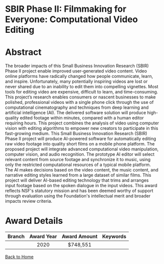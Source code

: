 
SBIR Phase II: Filmmaking for Everyone: Computational Video Editing
===================================================================

# Abstract


The broader impacts of this Small Business Innovation Research (SBIR) Phase II project enable improved user-generated video content. Video online platforms have radically changed how people communicate, learn, and inspire. Unfortunately, many potentially inspiring videos are lost or never shared due to an inability to edit them into compelling vignettes. Most tools for editing video are expensive, difficult to learn, and time-consuming. This project’s research enables consumers or nascent businesses to make polished, professional videos with a single phone click through the use of computational cinematography and techniques from deep learning and artificial intelligence (AI). The delivered software solution will produce high-quality edited footage within minutes, compared with a human editor requiring hours. This project combines the analysis of video using computer vision with editing algorithms to empower new creators to participate in this fast-growing medium. This Small Business Innovation Research (SBIR) Phase II project will produce AI-powered software for automatically editing raw video footage into quality short films on a mobile phone platform. The proposed project will integrate advanced computational video manipulation, computer vision, and audio recognition. The prototype AI editor will select relevant content from source footage and synchronize it to music, using only the restricted computational resources of a typical mobile platform. The AI makes decisions based on the video content, the music content, and narrative editing styles learned from a large dataset of similar films. This project will deliver AI-based editing technology that trims and arranges input footage based on the spoken dialogue in the input videos. This award reflects NSF's statutory mission and has been deemed worthy of support through evaluation using the Foundation's intellectual merit and broader impacts review criteria.  

# Award Details

|Branch|Award Year|Award Amount|Keywords|
| :---: | :---: | :---: | :---: |
||2020|$748,551||
  
  


[Back to Home](https://github.com/chrischow/dod_sbir_awards#568)